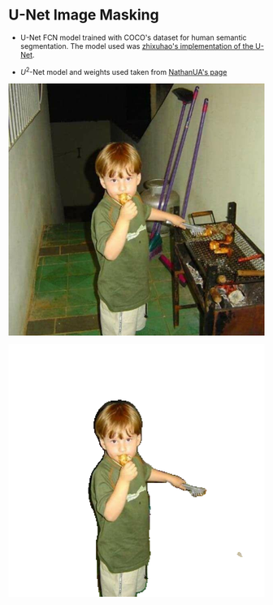 # U-Net Image Masking

- U-Net FCN model trained with COCO's dataset for human semantic segmentation. The model used was [zhixuhao's implementation of the U-Net](https://github.com/zhixuhao/unet).

- $U^2$-Net model and weights used taken from [NathanUA's page](https://github.com/NathanUA/U-2-Net)


![](img/sample-img.jpg)

![](img/out-sample-img.png)